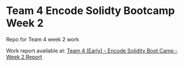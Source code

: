 # Team 4 Encode Solidty Bootcamp Week 2

Repo for Team 4 week 2 work

Work report available at: [Team 4 (Early) - Encode Solidity Boot Camp - Week 2 Report](https://docs.google.com/document/d/1FLgLyO09wb5nQKOiEzWBpWTTw8mp_WEXF57HnwOhf-c)
